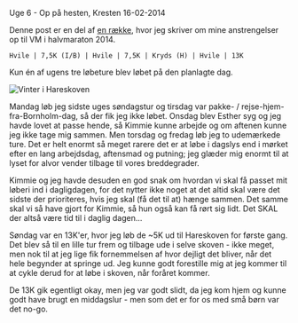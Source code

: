 Uge 6 - Op p&aring; hesten, Kresten 
16-02-2014

Denne post er en del af [en række](/halfmarathon2014.html), hvor jeg skriver om mine anstrengelser op til VM i halvmaraton 2014.

    Hvile | 7,5K (I/B) | Hvile | 7,5K | Kryds (H) | Hvile | 13K

Kun én af ugens tre løbeture blev løbet på den planlagte dag. 

![Vinter i Hareskoven](https://logiskhave.dk/static/20140217_hareskov.png)

Mandag løb jeg sidste uges søndagstur og tirsdag var pakke- / rejse-hjem-fra-Bornholm-dag, så der fik jeg ikke løbet. Onsdag blev Esther syg og jeg havde lovet at passe hende, så Kimmie kunne arbejde og om aftenen kunne jeg ikke tage mig sammen. Men torsdag og fredag løb jeg to udemærkede ture. Det er helt enormt så meget rarere det er at løbe i dagslys end i mørket efter en lang arbejdsdag, aftensmad og putning; jeg glæder mig enormt til at lyset for alvor vender tilbage til vores breddegrader.

Kimmie og jeg havde desuden en god snak om hvordan vi skal få passet mit løberi ind i dagligdagen, for det nytter ikke noget at det altid skal være det sidste der prioriteres, hvis jeg skal (få det til at) hænge sammen. Det samme skal vi så have gjort for Kimmie, så hun også kan få rørt sig lidt. Det SKAL der altså være tid til i daglig dagen...

Søndag var en 13K'er, hvor jeg løb de ~5K ud til Hareskoven for første gang. Det blev så til en lille tur frem og tilbage ude i selve skoven - ikke meget, men nok til at jeg lige fik fornemmelsen af hvor dejligt det bliver, når det hele begynder at springe ud. Jeg kunne godt forestille mig at jeg kommer til at cykle derud for at løbe i skoven, når foråret kommer. 

De 13K gik egentligt okay, men jeg var godt slidt, da jeg kom hjem og kunne godt have brugt en middagslur - men som det er for os med små børn var det no-go.
 

 
